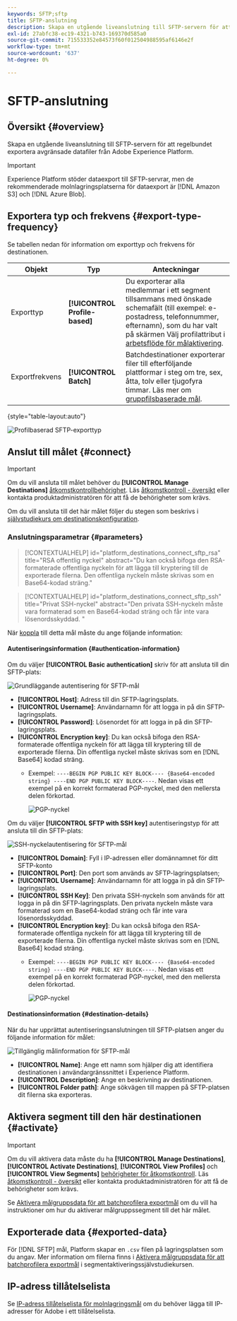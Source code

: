 ```yaml
---
keywords: SFTP;sftp
title: SFTP-anslutning
description: Skapa en utgående liveanslutning till SFTP-servern för att regelbundet exportera avgränsade datafiler från Adobe Experience Platform.
exl-id: 27abfc38-ec19-4321-b743-169370d585a0
source-git-commit: 715533352e84573f60f012504988595af6146e2f
workflow-type: tm+mt
source-wordcount: '637'
ht-degree: 0%

---
```


# SFTP-anslutning

## Översikt {#overview}

Skapa en utgående liveanslutning till SFTP-servern för att regelbundet exportera avgränsade datafiler från Adobe Experience Platform.

>[!IMPORTANT]
>
> Experience Platform stöder dataexport till SFTP-servrar, men de rekommenderade molnlagringsplatserna för dataexport är [!DNL Amazon S3] och [!DNL Azure Blob].

## Exportera typ och frekvens {#export-type-frequency}

Se tabellen nedan för information om exporttyp och frekvens för destinationen.

| Objekt | Typ | Anteckningar |
---------|----------|---------|
| Exporttyp | **[!UICONTROL Profile-based]** | Du exporterar alla medlemmar i ett segment tillsammans med önskade schemafält (till exempel: e-postadress, telefonnummer, efternamn), som du har valt på skärmen Välj profilattribut i [arbetsflöde för målaktivering](../../ui/activate-batch-profile-destinations.md#select-attributes). |
| Exportfrekvens | **[!UICONTROL Batch]** | Batchdestinationer exporterar filer till efterföljande plattformar i steg om tre, sex, åtta, tolv eller tjugofyra timmar. Läs mer om [gruppfilsbaserade mål](/help/destinations/destination-types.md#file-based). |

{style=&quot;table-layout:auto&quot;}

![Profilbaserad SFTP-exporttyp](../../assets/catalog/cloud-storage/sftp/catalog.png)

## Anslut till målet {#connect}

>[!IMPORTANT]
> 
>Om du vill ansluta till målet behöver du **[!UICONTROL Manage Destinations]** [åtkomstkontrollbehörighet](/help/access-control/home.md#permissions). Läs [åtkomstkontroll - översikt](/help/access-control/ui/overview.md) eller kontakta produktadministratören för att få de behörigheter som krävs.

Om du vill ansluta till det här målet följer du stegen som beskrivs i [självstudiekurs om destinationskonfiguration](../../ui/connect-destination.md).

### Anslutningsparametrar {#parameters}

>[!CONTEXTUALHELP]
>id="platform_destinations_connect_sftp_rsa"
>title="RSA offentlig nyckel"
>abstract="Du kan också bifoga den RSA-formaterade offentliga nyckeln för att lägga till kryptering till de exporterade filerna. Den offentliga nyckeln måste skrivas som en Base64-kodad sträng."

>[!CONTEXTUALHELP]
>id="platform_destinations_connect_sftp_ssh"
>title="Privat SSH-nyckel"
>abstract="Den privata SSH-nyckeln måste vara formaterad som en Base64-kodad sträng och får inte vara lösenordsskyddad. "

När [koppla](../../ui/connect-destination.md) till detta mål måste du ange följande information:

#### Autentiseringsinformation {#authentication-information}

Om du väljer **[!UICONTROL Basic authentication]** skriv för att ansluta till din SFTP-plats:

![Grundläggande autentisering för SFTP-mål](../../assets/catalog/cloud-storage/sftp/stfp-basic-authentication.png)

* **[!UICONTROL Host]**: Adress till din SFTP-lagringsplats.
* **[!UICONTROL Username]**: Användarnamn för att logga in på din SFTP-lagringsplats.
* **[!UICONTROL Password]**: Lösenordet för att logga in på din SFTP-lagringsplats.
* **[!UICONTROL Encryption key]**: Du kan också bifoga den RSA-formaterade offentliga nyckeln för att lägga till kryptering till de exporterade filerna. Din offentliga nyckel måste skrivas som en [!DNL Base64] kodad sträng.
   * Exempel: `----BEGIN PGP PUBLIC KEY BLOCK---- {Base64-encoded string} ----END PGP PUBLIC KEY BLOCK----`. Nedan visas ett exempel på en korrekt formaterad PGP-nyckel, med den mellersta delen förkortad.

      ![PGP-nyckel](../..//assets/catalog/cloud-storage/sftp/pgp-key.png)


Om du väljer **[!UICONTROL SFTP with SSH key]** autentiseringstyp för att ansluta till din SFTP-plats:

![SSH-nyckelautentisering för SFTP-mål](../../assets/catalog/cloud-storage/sftp/sftp-ssh-key-authentication.png)

* **[!UICONTROL Domain]**: Fyll i IP-adressen eller domännamnet för ditt SFTP-konto
* **[!UICONTROL Port]**: Den port som används av SFTP-lagringsplatsen;
* **[!UICONTROL Username]**: Användarnamn för att logga in på din SFTP-lagringsplats.
* **[!UICONTROL SSH Key]**: Den privata SSH-nyckeln som används för att logga in på din SFTP-lagringsplats. Den privata nyckeln måste vara formaterad som en Base64-kodad sträng och får inte vara lösenordsskyddad.
* **[!UICONTROL Encryption key]**: Du kan också bifoga den RSA-formaterade offentliga nyckeln för att lägga till kryptering till de exporterade filerna. Din offentliga nyckel måste skrivas som en [!DNL Base64] kodad sträng.
   * Exempel: `----BEGIN PGP PUBLIC KEY BLOCK---- {Base64-encoded string} ----END PGP PUBLIC KEY BLOCK----`. Nedan visas ett exempel på en korrekt formaterad PGP-nyckel, med den mellersta delen förkortad.

      ![PGP-nyckel](../../assets/catalog/cloud-storage/sftp/pgp-key.png)

#### Destinationsinformation {#destination-details}

När du har upprättat autentiseringsanslutningen till SFTP-platsen anger du följande information för målet:

![Tillgänglig målinformation för SFTP-mål](../../assets/catalog/cloud-storage/sftp/sftp-destination-details.png)

* **[!UICONTROL Name]**: Ange ett namn som hjälper dig att identifiera destinationen i användargränssnittet i Experience Platform.
* **[!UICONTROL Description]**: Ange en beskrivning av destinationen.
* **[!UICONTROL Folder path]**: Ange sökvägen till mappen på SFTP-platsen dit filerna ska exporteras.

## Aktivera segment till den här destinationen {#activate}

>[!IMPORTANT]
> 
>Om du vill aktivera data måste du ha **[!UICONTROL Manage Destinations]**, **[!UICONTROL Activate Destinations]**, **[!UICONTROL View Profiles]** och **[!UICONTROL View Segments]** [behörigheter för åtkomstkontroll](/help/access-control/home.md#permissions). Läs [åtkomstkontroll - översikt](/help/access-control/ui/overview.md) eller kontakta produktadministratören för att få de behörigheter som krävs.

Se [Aktivera målgruppsdata för att batchprofilera exportmål](../../ui/activate-batch-profile-destinations.md) om du vill ha instruktioner om hur du aktiverar målgruppssegment till det här målet.

## Exporterade data {#exported-data}

För [!DNL SFTP] mål, Platform skapar en `.csv` filen på lagringsplatsen som du angav. Mer information om filerna finns i [Aktivera målgruppsdata för att batchprofilera exportmål](../../ui/activate-batch-profile-destinations.md) i segmentaktiveringssjälvstudiekursen.

## IP-adress tillåtelselista

Se [IP-adress tillåtelselista för molnlagringsmål](ip-address-allow-list.md) om du behöver lägga till IP-adresser för Adobe i ett tillåtelselista.
